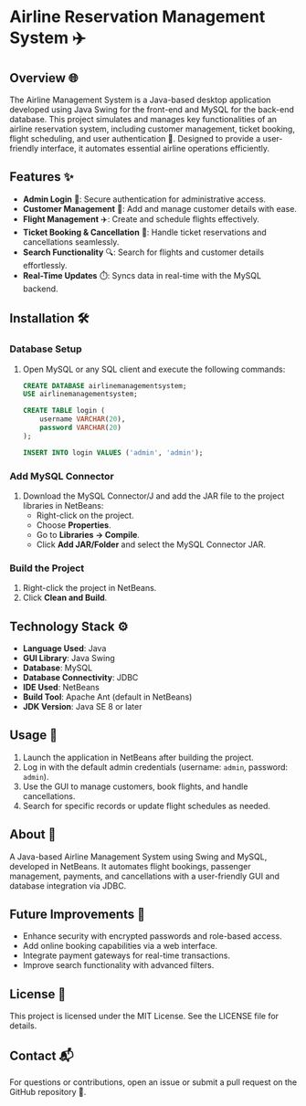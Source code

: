 # Airline Reservation Management System ✈️

## Overview 🌐
The Airline Management System is a Java-based desktop application developed using Java Swing for the front-end and MySQL for the back-end database. This project simulates and manages key functionalities of an airline reservation system, including customer management, ticket booking, flight scheduling, and user authentication 🔐. Designed to provide a user-friendly interface, it automates essential airline operations efficiently.

## Features ✨
- **Admin Login** 🔑: Secure authentication for administrative access.
- **Customer Management** 👤: Add and manage customer details with ease.
- **Flight Management** ✈️: Create and schedule flights effectively.
- **Ticket Booking & Cancellation** 🎫: Handle ticket reservations and cancellations seamlessly.
- **Search Functionality** 🔍: Search for flights and customer details effortlessly.
- **Real-Time Updates** ⏱️: Syncs data in real-time with the MySQL backend.

## Installation 🛠️
### Database Setup
1. Open MySQL or any SQL client and execute the following commands:
   ```sql
   CREATE DATABASE airlinemanagementsystem;
   USE airlinemanagementsystem;

   CREATE TABLE login (
       username VARCHAR(20),
       password VARCHAR(20)
   );

   INSERT INTO login VALUES ('admin', 'admin');
   ```

### Add MySQL Connector
1. Download the MySQL Connector/J and add the JAR file to the project libraries in NetBeans:
   - Right-click on the project.
   - Choose **Properties**.
   - Go to **Libraries → Compile**.
   - Click **Add JAR/Folder** and select the MySQL Connector JAR.

### Build the Project
1. Right-click the project in NetBeans.
2. Click **Clean and Build**.

## Technology Stack ⚙️
- **Language Used**: Java
- **GUI Library**: Java Swing
- **Database**: MySQL
- **Database Connectivity**: JDBC
- **IDE Used**: NetBeans
- **Build Tool**: Apache Ant (default in NetBeans)
- **JDK Version**: Java SE 8 or later

## Usage 🚀
1. Launch the application in NetBeans after building the project.
2. Log in with the default admin credentials (username: `admin`, password: `admin`).
3. Use the GUI to manage customers, book flights, and handle cancellations.
4. Search for specific records or update flight schedules as needed.

## About 📝
A Java-based Airline Management System using Swing and MySQL, developed in NetBeans. It automates flight bookings, passenger management, payments, and cancellations with a user-friendly GUI and database integration via JDBC.

## Future Improvements 🔮
- Enhance security with encrypted passwords and role-based access.
- Add online booking capabilities via a web interface.
- Integrate payment gateways for real-time transactions.
- Improve search functionality with advanced filters.

## License 📜
This project is licensed under the MIT License. See the LICENSE file for details.

## Contact 📬
For questions or contributions, open an issue or submit a pull request on the GitHub repository 🙌.